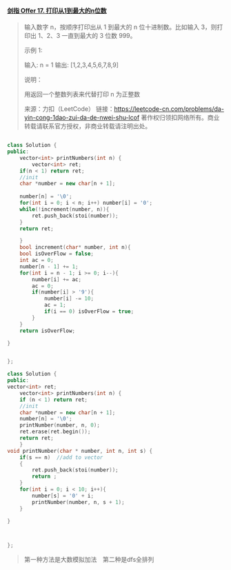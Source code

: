 #### [剑指 Offer 17. 打印从1到最大的n位数](https://leetcode-cn.com/problems/da-yin-cong-1dao-zui-da-de-nwei-shu-lcof/)

> 输入数字 n，按顺序打印出从 1 到最大的 n 位十进制数。比如输入 3，则打印出 1、2、3 一直到最大的 3 位数 999。
>
> 示例 1:
>
> 输入: n = 1
> 输出: [1,2,3,4,5,6,7,8,9]
>
>
> 说明：
>
> 用返回一个整数列表来代替打印
> n 为正整数
>
> 来源：力扣（LeetCode）
> 链接：https://leetcode-cn.com/problems/da-yin-cong-1dao-zui-da-de-nwei-shu-lcof
> 著作权归领扣网络所有。商业转载请联系官方授权，非商业转载请注明出处。

```c++

class Solution {
public:
    vector<int> printNumbers(int n) {
        vector<int> ret;
    if(n < 1) return ret;
    //init
    char *number = new char[n + 1];
    
    number[n] = '\0';
    for(int i = 0; i < n; i++) number[i] = '0';
    while(!increment(number, n)){
        ret.push_back(stoi(number));
    }
    return ret;

    }
    bool increment(char* number, int n){
    bool isOverFlow = false;
    int ac = 0;
    number[n - 1] += 1;
    for(int i = n - 1; i >= 0; i--){
        number[i] += ac;
        ac = 0;
        if(number[i] > '9'){
            number[i] -= 10;
            ac = 1;
            if(i == 0) isOverFlow = true;
        }
    }
    return isOverFlow;

}


};

```

```c++
class Solution {
public:
vector<int> ret;
    vector<int> printNumbers(int n) {
    if (n < 1) return ret;
    //init
    char *number = new char[n + 1];
    number[n] = '\0';
    printNumber(number, n, 0);
    ret.erase(ret.begin());
    return ret;
    }
void printNumber(char * number, int n, int s) {
    if(s == n)  //add to vector
    {
        ret.push_back(stoi(number));
        return ;
    }
    for(int i = 0; i < 10; i++){
        number[s] = '0' + i;
        printNumber(number, n, s + 1);
    }

}



};
```



> 第一种方法是大数模拟加法　第二种是dfs全排列